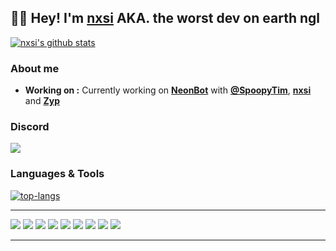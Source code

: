👨‍💻 Hey! I'm [nxsi](https://www.nxsi.tech/) AKA. the worst dev on earth ngl
----------------------------------------------------------


[![nxsi's github stats](https://github-readme-stats.vercel.app/api?username=n-xsi&count_private=true&show_icons=true&theme=dark)](https://github.com/n-xsi)


### About me

-  **Working on :** Currently working on [**NeonBot**](https://neonbot.me/) with [**@SpoopyTim**](https://github.com/spoopytim), [**nxsi**](https://github.com/n-xsi) and [**Zyp**](https://github.com/Zyprus)

### Discord

[<img src="https://img.shields.io/badge/discord-%237289DA.svg?&style=for-the-badge&logo=discord&label=Wik3d%232400&logoColor=FFFFFF&color=2f3136" />](https://discordapp.com/users/594937666168946700)

### Languages & Tools
<a href="#">
  <img align="center" alt="top-langs" src="https://github-readme-stats-ec95gdbim-spoopytim.vercel.app/api/top-langs?username=n-xsi&hide_border=true&show_icons=true&locale=en&bg_color=313842&text_color=fff&title_color=fff&border_color=000&icon_color=50fa7b&layout=compact" />
</a>

---

[<img src="https://img.shields.io/badge/javascript-%23323330.svg?style=for-the-badge&logo=javascript&logoColor=%23F7DF1E" />](https://www.javascript.com/)
[<img src="https://img.shields.io/badge/java-%23ED8B00.svg?style=for-the-badge&logo=java&logoColor=white" />](https://java.com/en/) 
[<img src="https://img.shields.io/badge/python-3670A0?style=for-the-badge&logo=python&logoColor=ffdd54" />](https://www.python.org/)
[<img src="https://img.shields.io/badge/MongoDB-%234ea94b.svg?style=for-the-badge&logo=mongodb&logoColor=white"/>](https://www.mongodb.com/)
[<img src="https://img.shields.io/badge/sqlite-%2307405e.svg?style=for-the-badge&logo=sqlite&logoColor=white"/>](https://www.sqlite.org/index.html) 
[<img src="https://img.shields.io/badge/node.js-6DA55F?style=for-the-badge&logo=node.js&logoColor=white"/>](https://nodejs.org/en/) 
[<img src="https://img.shields.io/badge/Next-black?style=for-the-badge&logo=next.js&logoColor=white"/>](https://nextjs.org/) 
[<img src="https://img.shields.io/badge/html5-%23E34F26.svg?style=for-the-badge&logo=html5&logoColor=white"/>](https://www.w3schools.com/html/) 
[<img src="https://img.shields.io/badge/Visual%20Studio%20Code-0078d7.svg?style=for-the-badge&logo=visual-studio-code&logoColor=white"/>](https://code.visualstudio.com/) 



----------------------------------------------------------
